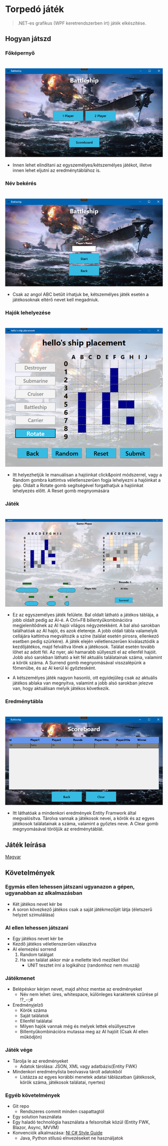 # Torpedó játék

> .NET-es grafikus (WPF keretrendszerben írt) játék elkészítése.

## Hogyan játszd

### Főképernyő
#
![Main menu](Screenshots/main.png)

- Innen lehet elindítani az egyszemélyes/kétszemélyes játékot, illetve innen lehet eljutni az eredménytáblához is.

### Név bekérés
#
![Name menu](Screenshots/1playername.png)

- Csak az angol ABC betűit írhatjuk be, kétszemélyes játék esetén a játékosoknak eltérő nevet kell megadniuk.

### Hajók lehelyezése
#
![Ship Placement](Screenshots/shipplacement.png)

- Itt helyezhetjük le manuálisan a hajóinkat click&point módszerrel, vagy a Random gombra kattintva véletlenszerűen fogja lehelyezni a hajóinkat a gép. Oldalt a Rotate gomb segítségével forgathatjuk a hajóinkat lehelyezés előtt. A Reset gomb megnyomására 

### Játék
#
![Game](Screenshots/1playergame.png)

- Ez az egyszemélyes játék felülete. Bal oldalt látható a játékos táblája, a jobb oldalt pedig az AI-é. A Ctrl+F8 billentyűkombinációra megjelenítődnek az AI hajói világos négyzetekként. A bal alsó sarokban találhatóak az AI hajói, és azok életereje. A jobb oldali tábla valamelyik cellájára kattintva megváltozik a színe (találat esetén pirosra, ellenkező esetben pedig szürkére). A játék elején véletlenszerűen kiválasztódik a kezdőjátékos, majd felváltva lőnek a játékosok. Találat esetén tovább lőhet az adott fél. Az nyer, aki hamarabb süllyeszti el az ellenfél hajóit. Jobb alsó sarokban látható a két fél aktuális találatainak száma, valamint a körök száma. A Surrend gomb megnyomásával visszalépünk a főmenübe, és az AI kerül ki győztesként.

- A kétszemélyes játék nagyon hasonló, ott egyidejűleg csak az aktuális játékos ablaka van megnyitva, valamint a jobb alsó sarokban jelezve van, hogy aktuálisan melyik játékos következik.

### Eredménytábla
#
![Scoreboard](Screenshots/scoreboard.png)

- Itt láthatóak a mindenkori eredmények Entity Framwork által megvalósítva. Tárolva vannak a játékosok nevei, a körök és az egyes játékosok találatainak a száma, valamint a győztes neve. A Clear gomb megnyomásával töröljük az eredménytáblát.

## Játék leírása

[Magyar](https://hu.wikipedia.org/wiki/Torped%C3%B3_(j%C3%A1t%C3%A9k))

## Követelmények

### Egymás ellen lehessen játszani ugyanazon a gépen, ugyanabban az alkalmazásban

- Két játékos nevet kér be
- A soron kövezkező játékos csak a saját játékmezőjét látja (életszerű helyzet szimulálása)

### AI ellen lehessen játszani

- Egy játékos nevet kér be
- Kezdő játékos véletlenszerűen választva
- AI elemezési sorrend
    1. Random találgat
    2. Ha van találat akkor már a mellette lévő mezőket lövi
         - UNIT tesztet írni a logikához (randomhoz nem muszáj)

### Játékmenet

- Belépéskor kérjen nevet, majd ahhoz mentse az eredményeket
    - Név nem lehet: üres, whitespace, különleges karakterek szűrése pl !?_-:;#
- Eredményjelző
    - Körök száma
    - Saját találatok
    - Ellenfél találatai
    - Milyen hajók vannak még és melyek lettek elsüllyesztve
    - Billentyűkombinációra mutassa meg az AI hajóit (Csak AI ellen működjön)

### Játék vége

- Tárolja le az eredményeket
    - Adatok tárolása: JSON, XML vagy adatbázis(Entity FWK)
- Mindenkori eredménylista beolvasva tárolt adatokból
    - Listázza az egyes korábbi menetek adatai táblázatban (játékosok, körök száma, játékosok találatai, nyertes)

### Egyéb követelmények

- Git repo
    - Rendszeres commit minden csapattagtól
- Egy solution használata
- Egy haladó technológia használata a felsoroltak közül (Entity FWK, Blazor, Async, MVVM)
- Konvenciók alkalmazása: [NI C# Style Guide](https://github.com/ni/csharp-styleguide)
    - Java, Python stílusú elnvezéseket ne használjatok
